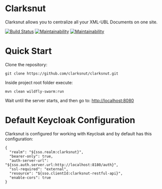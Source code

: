# Clarksnut
Clarksnut allows you to centralize all your XML-UBL Documents on one site.

[![Build Status](https://travis-ci.org/clarksnut/clarksnut.svg?branch=master)](https://travis-ci.org/clarksnut/clarksnut)
[![Maintainability](https://api.codeclimate.com/v1/badges/0c2f62f45b5e0e803cfc/maintainability)](https://codeclimate.com/github/clarksnut/clarksnut/maintainability)
[![Maintainability](https://sonarcloud.io/api/badges/gate?key=clarksnut)](https://sonarcloud.io/dashboard/index/clarksnut)

# Quick Start
Clone the repository:
```
git clone https://github.com/clarksnut/clarksnut.git
```

Inside project root folder execute:
```
mvn clean wildfly-swarm:run
```

Wait until the server starts, and then go to: <http://localhost:8080>

# Default Keycloak Configuration
Clarksnut is configured for working with Keycloak and by default has this configuration:

```
{
  "realm": "${sso.realm:clarksnut}",
  "bearer-only": true,
  "auth-server-url": "${sso.auth.server.url:http://localhost:8180/auth}",
  "ssl-required": "external",
  "resource": "${sso.clientId:clarksnut-restful-api}",
  "enable-cors": true
}
```
